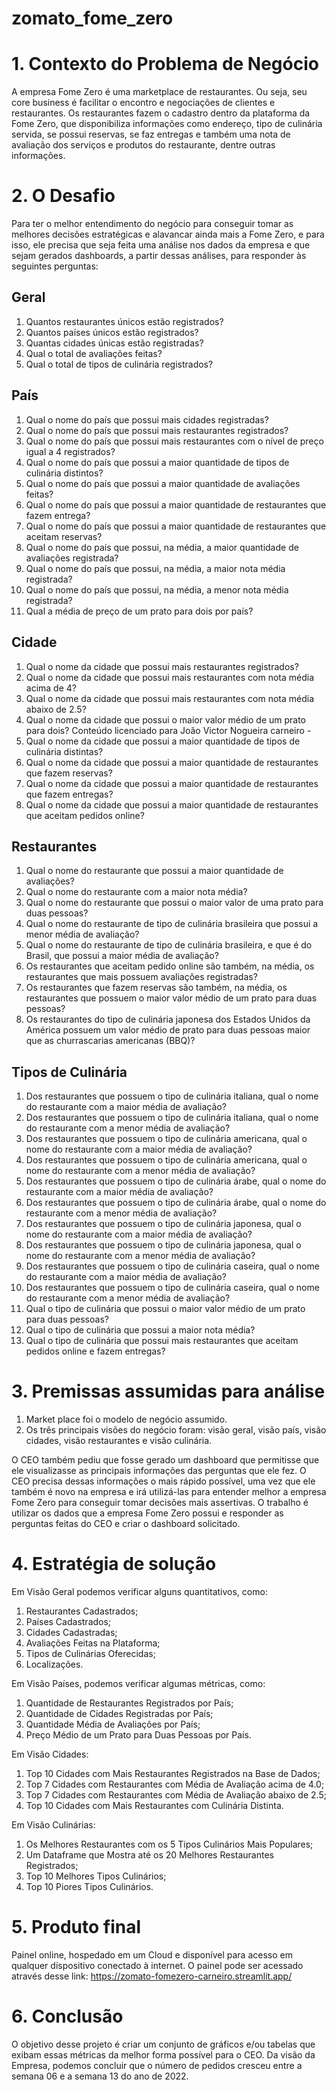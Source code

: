 # zomato_fome_zero
# 1. Contexto do Problema de Negócio
A empresa Fome Zero é uma marketplace de restaurantes. Ou seja, seu core
business é facilitar o encontro e negociações de clientes e restaurantes. Os
restaurantes fazem o cadastro dentro da plataforma da Fome Zero, que disponibiliza
informações como endereço, tipo de culinária servida, se possui reservas, se faz
entregas e também uma nota de avaliação dos serviços e produtos do restaurante,
dentre outras informações.

# 2. O Desafio

Para ter o melhor entendimento do negócio para conseguir tomar as melhores decisões
estratégicas e alavancar ainda mais a Fome Zero, e para isso, ele precisa que seja
feita uma análise nos dados da empresa e que sejam gerados dashboards, a partir
dessas análises, para responder às seguintes perguntas:

## Geral

1. Quantos restaurantes únicos estão registrados?
2. Quantos países únicos estão registrados?
3. Quantas cidades únicas estão registradas?
4. Qual o total de avaliações feitas?
5. Qual o total de tipos de culinária registrados?

## País

1. Qual o nome do país que possui mais cidades registradas?
2. Qual o nome do país que possui mais restaurantes registrados?
3. Qual o nome do país que possui mais restaurantes com o nível de preço igual a 4
registrados?
4. Qual o nome do país que possui a maior quantidade de tipos de culinária
distintos?
5. Qual o nome do país que possui a maior quantidade de avaliações feitas?
6. Qual o nome do país que possui a maior quantidade de restaurantes que fazem
entrega?
7. Qual o nome do país que possui a maior quantidade de restaurantes que aceitam
reservas?
8. Qual o nome do país que possui, na média, a maior quantidade de avaliações
registrada?
9. Qual o nome do país que possui, na média, a maior nota média registrada?
10. Qual o nome do país que possui, na média, a menor nota média registrada?
11. Qual a média de preço de um prato para dois por país?

## Cidade

1. Qual o nome da cidade que possui mais restaurantes registrados?
2. Qual o nome da cidade que possui mais restaurantes com nota média acima de
4?
3. Qual o nome da cidade que possui mais restaurantes com nota média abaixo de
2.5?
4. Qual o nome da cidade que possui o maior valor médio de um prato para dois?
Conteúdo licenciado para João Victor Nogueira carneiro -
5. Qual o nome da cidade que possui a maior quantidade de tipos de culinária
distintas?
6. Qual o nome da cidade que possui a maior quantidade de restaurantes que fazem
reservas?
7. Qual o nome da cidade que possui a maior quantidade de restaurantes que fazem
entregas?
8. Qual o nome da cidade que possui a maior quantidade de restaurantes que
aceitam pedidos online?

## Restaurantes

1. Qual o nome do restaurante que possui a maior quantidade de avaliações?
2. Qual o nome do restaurante com a maior nota média?
3. Qual o nome do restaurante que possui o maior valor de uma prato para duas
pessoas?
4. Qual o nome do restaurante de tipo de culinária brasileira que possui a menor
média de avaliação?
5. Qual o nome do restaurante de tipo de culinária brasileira, e que é do Brasil, que
possui a maior média de avaliação?
6. Os restaurantes que aceitam pedido online são também, na média, os
restaurantes que mais possuem avaliações registradas?
7. Os restaurantes que fazem reservas são também, na média, os restaurantes que
possuem o maior valor médio de um prato para duas pessoas?
8. Os restaurantes do tipo de culinária japonesa dos Estados Unidos da América
possuem um valor médio de prato para duas pessoas maior que as churrascarias
americanas (BBQ)?

## Tipos de Culinária

1. Dos restaurantes que possuem o tipo de culinária italiana, qual o nome do
restaurante com a maior média de avaliação?
2. Dos restaurantes que possuem o tipo de culinária italiana, qual o nome do
restaurante com a menor média de avaliação?
3. Dos restaurantes que possuem o tipo de culinária americana, qual o nome do
restaurante com a maior média de avaliação?
4. Dos restaurantes que possuem o tipo de culinária americana, qual o nome do
restaurante com a menor média de avaliação?
5. Dos restaurantes que possuem o tipo de culinária árabe, qual o nome do
restaurante com a maior média de avaliação?
6. Dos restaurantes que possuem o tipo de culinária árabe, qual o nome do
restaurante com a menor média de avaliação?
7. Dos restaurantes que possuem o tipo de culinária japonesa, qual o nome do
restaurante com a maior média de avaliação?
8. Dos restaurantes que possuem o tipo de culinária japonesa, qual o nome do
restaurante com a menor média de avaliação?
9. Dos restaurantes que possuem o tipo de culinária caseira, qual o nome do
restaurante com a maior média de avaliação?
10. Dos restaurantes que possuem o tipo de culinária caseira, qual o nome do
restaurante com a menor média de avaliação?
11. Qual o tipo de culinária que possui o maior valor médio de um prato para duas
pessoas?
12. Qual o tipo de culinária que possui a maior nota média?
13. Qual o tipo de culinária que possui mais restaurantes que aceitam pedidos
online e fazem entregas?

# 3. Premissas assumidas para análise
1. Market place foi o modelo de negócio assumido.
2. Os três principais visões do negócio foram: visão geral, visão país, visão cidades, visão restaurantes e visão culinária.

O CEO também pediu que fosse gerado um dashboard que permitisse que ele
visualizasse as principais informações das perguntas que ele fez. O CEO precisa
dessas informações o mais rápido possível, uma vez que ele também é novo na
empresa e irá utilizá-las para entender melhor a empresa Fome Zero para conseguir
tomar decisões mais assertivas.
O trabalho é utilizar os dados que a empresa Fome Zero possui e responder as
perguntas feitas do CEO e criar o dashboard solicitado.

# 4. Estratégia de solução

Em Visão Geral podemos verificar alguns quantitativos, como:

1. Restaurantes Cadastrados;
2. Países Cadastrados;
3. Cidades Cadastradas;
4. Avaliações Feitas na Plataforma;
5. Tipos de Culinárias Oferecidas;
6. Localizações.

Em Visão Países, podemos verificar algumas métricas, como:

1. Quantidade de Restaurantes Registrados por País;
2. Quantidade de Cidades Registradas por País;
3. Quantidade Média de Avaliações por País;
4. Preço Médio de um Prato para Duas Pessoas por País.

Em Visão Cidades:

1. Top 10 Cidades com Mais Restaurantes Registrados na Base de Dados;
2. Top 7 Cidades com Restaurantes com Média de Avaliação acima de 4.0;
3. Top 7 Cidades com Restaurantes com Média de Avaliação abaixo de 2.5;
4. Top 10 Cidades com Mais Restaurantes com Culinária Distinta.

Em Visão Culinárias:

1. Os Melhores Restaurantes com os 5 Tipos Culinários Mais Populares;
2. Um Dataframe que Mostra até os 20 Melhores Restaurantes Registrados;
3. Top 10 Melhores Tipos Culinários;
4. Top 10 Piores Tipos Culinários.

# 5. Produto final
Painel online, hospedado em um Cloud e disponível para acesso em
qualquer dispositivo conectado à internet.
O painel pode ser acessado através desse link: https://zomato-fomezero-carneiro.streamlit.app/
   
# 6. Conclusão
O objetivo desse projeto é criar um conjunto de gráficos e/ou tabelas que
exibam essas métricas da melhor forma possível para o CEO.
Da visão da Empresa, podemos concluir que o número de pedidos
cresceu entre a semana 06 e a semana 13 do ano de 2022.
